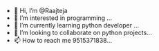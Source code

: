 - 👋 Hi, I’m @Raajteja
- 👀 I’m interested in programming ...
- 🌱 I’m currently learning python developer ...
- 💞️ I’m looking to collaborate on python projects...
- 📫 How to reach me 9515371838...

<!---
Raajteja/Raajteja is a ✨ special ✨ repository because its `README.md` (this file) appears on your GitHub profile.
You can click the Preview link to take a look at your changes.
--->
